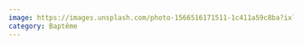 ```yaml
---
image: https://images.unsplash.com/photo-1566516171511-1c411a59c8ba?ixlib=rb-4.0.3&ixid=M3wxMjA3fDB8MHxwaG90by1wYWdlfHx8fGVufDB8fHx8fA%3D%3D&auto=format&fit=crop&w=1740&q=80
category: Baptême 
---
```

